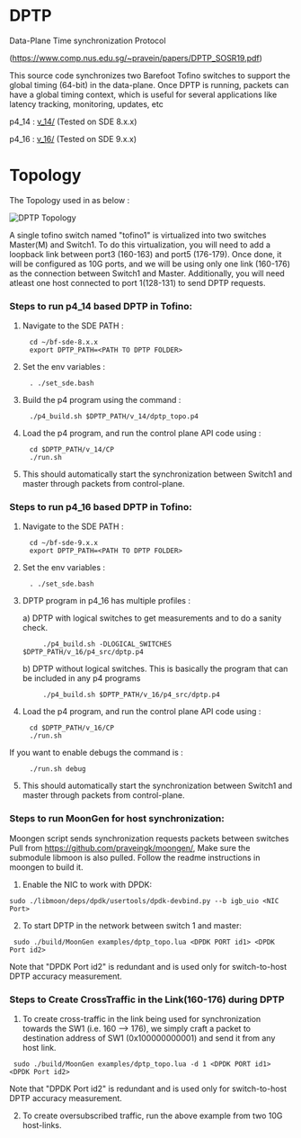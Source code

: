 # DPTP
Data-Plane Time synchronization Protocol

(https://www.comp.nus.edu.sg/~pravein/papers/DPTP_SOSR19.pdf)

This source code synchronizes two Barefoot Tofino switches to support the global timing (64-bit) in the data-plane. 
Once DPTP is running, packets can have a global timing context, which is useful for several applications like latency tracking, monitoring, updates, etc

p4_14 : [v_14/](https://github.com/praveingk/DPTP/tree/master/v_14) (Tested on SDE 8.x.x)

p4_16 : [v_16/](https://github.com/praveingk/DPTP/tree/master/v_16) (Tested on SDE 9.x.x)


# Topology 
The Topology used in as below : 

![DPTP Topology](Tofino-minibed-timesync.png)


A single tofino switch named "tofino1" is virtualized into two switches Master(M) and Switch1. To do this virtualization, you will need to add a loopback link between port3 (160-163) and port5 (176-179). Once done, it will be configured as 10G ports, and we will be using only one link (160-176) as the connection between Switch1 and Master. Additionally, you will need atleast one host connected to port 1(128-131) to send DPTP requests.
### Steps to run p4_14 based DPTP in Tofino:

1) Navigate to the SDE PATH :
```shell
     cd ~/bf-sde-8.x.x
     export DPTP_PATH=<PATH TO DPTP FOLDER>
```
2) Set the env variables : 
```shell
     . ./set_sde.bash
```
3) Build the p4 program using the command :
```shell
     ./p4_build.sh $DPTP_PATH/v_14/dptp_topo.p4
```
4) Load the p4 program, and run the control plane API code using :
```shell
     cd $DPTP_PATH/v_14/CP
     ./run.sh
```
5) This should automatically start the synchronization between Switch1 and master through packets from control-plane.


### Steps to run p4_16 based DPTP in Tofino:

1) Navigate to the SDE PATH :
```shell
     cd ~/bf-sde-9.x.x
     export DPTP_PATH=<PATH TO DPTP FOLDER>
```
2) Set the env variables : 
```shell
     . ./set_sde.bash
```
3) DPTP program in p4_16 has multiple profiles :

     a) DPTP with logical switches to get measurements and to do a sanity check.
     ```shell
          ./p4_build.sh -DLOGICAL_SWITCHES $DPTP_PATH/v_16/p4_src/dptp.p4
     ```
     
     b) DPTP without logical switches. This is basically the program that can be included in any p4 programs
     ```shell
          ./p4_build.sh $DPTP_PATH/v_16/p4_src/dptp.p4
     ``` 
     
4) Load the p4 program, and run the control plane API code using :
```shell
     cd $DPTP_PATH/v_16/CP
     ./run.sh
```
   If you want to enable debugs the command is :

```shell
     ./run.sh debug
```

5) This should automatically start the synchronization between Switch1 and master through packets from control-plane.


### Steps to run MoonGen for host synchronization:
Moongen script sends synchronization requests packets between switches
Pull from https://github.com/praveingk/moongen/, Make sure the submodule libmoon is also pulled. 
Follow the readme instructions in moongen to build it.
1) Enable the NIC to work with DPDK:
```shell
sudo ./libmoon/deps/dpdk/usertools/dpdk-devbind.py --b igb_uio <NIC Port>
```

2) To start DPTP in the network between switch 1 and master:
```shell
 sudo ./build/MoonGen examples/dptp_topo.lua <DPDK PORT id1> <DPDK Port id2>
```
Note that "DPDK Port id2" is redundant and is used only for switch-to-host DPTP accuracy measurement. 

### Steps to Create CrossTraffic in the Link(160-176) during DPTP

1) To create cross-traffic in the link being used for synchronization towards the SW1 (i.e. 160 --> 176),
we simply craft a packet to destination address of SW1 (0x100000000001) and send it from any host link.
```shell
 sudo ./build/MoonGen examples/dptp_topo.lua -d 1 <DPDK PORT id1> <DPDK Port id2>
```
Note that "DPDK Port id2" is redundant and is used only for switch-to-host DPTP accuracy measurement. 

2) To create oversubscribed traffic, run the above example from two 10G host-links.
